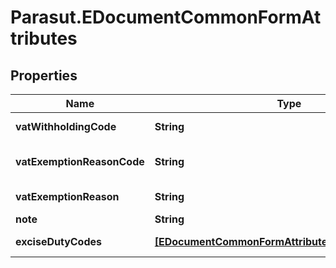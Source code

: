 # Parasut.EDocumentCommonFormAttributes

## Properties
Name | Type | Description | Notes
------------ | ------------- | ------------- | -------------
**vatWithholdingCode** | **String** | Tevkifat oranına ait vergi kodu. - *Bu dosyada ilgili kodları bulabilirsiniz: https://www.efatura.gov.tr/dosyalar/kilavuzlar/UBLTR_1.2_Kilavuzlar.zip* | [optional] 
**vatExemptionReasonCode** | **String** | KDV'si %0 olan hizmet ve ürünlerin KDV muafiyet sebebi kodu. - *Bu dosyada ilgili kodları bulabilirsiniz: https://www.efatura.gov.tr/dosyalar/kilavuzlar/UBLTR_1.2_Kilavuzlar.zip* | [optional] 
**vatExemptionReason** | **String** | Eğer KDV muafiyet sebebi kodu 250 veya 350 ise KDV muafiyet sebebi açıklaması. | [optional] 
**note** | **String** | Fatura notu | [optional] 
**exciseDutyCodes** | [**[EDocumentCommonFormAttributesExciseDutyCodes]**](EDocumentCommonFormAttributesExciseDutyCodes.md) | ÖTV kodları - *Özel tüketim vergisi faturadaki her kalem için ayrıdır. ÖTV uygulanan her ürün için ÖTV kodu göndermeniz gerekmektedir.* | [optional] 


